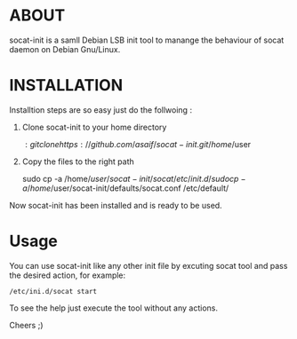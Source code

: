 ABOUT
=====

 socat-init is a samll Debian LSB init tool to manange the behaviour of socat daemon on Debian Gnu/Linux.

INSTALLATION
============
  
  Installtion steps are so easy just do the follwoing :
  
  1. Clone socat-init to your home directory

       $: git clone https://github.com/asaif/socat-init.git /home/$user

  2. Copy the files to the right path

        sudo cp -a /home/$user/socat-init/socat /etc/init.d/
        sudo cp -a /home/$user/socat-init/defaults/socat.conf /etc/default/

Now socat-init has been installed and is ready to be used.

Usage
=====
 You can use socat-init like any other init file by excuting socat tool and pass the desired action, for example:
 
    /etc/ini.d/socat start
 
 To see the help just execute the tool without any actions.

Cheers ;)
